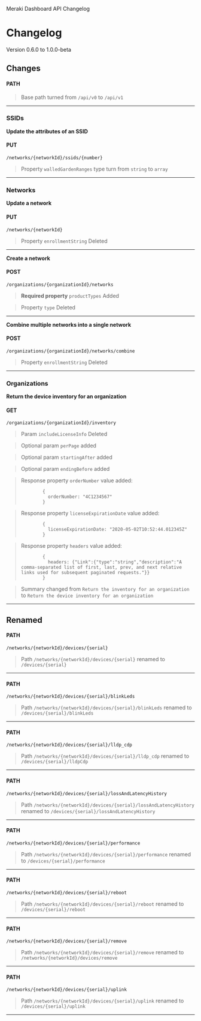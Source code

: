 Meraki Dashboard API Changelog

Changelog
=========

Version 0.6.0 to 1.0.0-beta

Changes
-------

#### PATH

> Base path turned from `/api/v0` to `/api/v1`

* * *

### SSIDs

**Update the attributes of an SSID**

#### PUT

`/networks/{networkId}/ssids/{number}`

> Property `walledGardenRanges` type turn from `string` to `array`

* * *

### Networks

**Update a network**

#### PUT

`/networks/{networkId}`

> Property `enrollmentString` Deleted

* * *

**Create a network**

#### POST

`/organizations/{organizationId}/networks`

> **Required property** `productTypes` Added

> Property `type` Deleted

* * *

**Combine multiple networks into a single network**

#### POST

`/organizations/{organizationId}/networks/combine`

> Property `enrollmentString` Deleted

* * *

### Organizations

**Return the device inventory for an organization**

#### GET

`/organizations/{organizationId}/inventory`

> Param `includeLicenseInfo` Deleted

> Optional param `perPage` added

> Optional param `startingAfter` added

> Optional param `endingBefore` added

> Response property `orderNumber` value added:
> 
>            
>             {
>               orderNumber: "4C1234567"
>             }
>     

> Response property `licenseExpirationDate` value added:
> 
>            
>             {
>               licenseExpirationDate: "2020-05-02T10:52:44.012345Z"
>             }
>     

> Response property `headers` value added:
> 
>            
>             {
>               headers: {"Link":{"type":"string","description":"A comma-separated list of first, last, prev, and next relative links used for subsequent paginated requests."}}
>             }
>     

> Summary changed from `Return the inventory for an organization` to `Return the device inventory for an organization`

* * *

Renamed
-------

#### PATH

`/networks/{networkId}/devices/{serial}`

> Path `/networks/{networkId}/devices/{serial}` renamed to `/devices/{serial}`

* * *

#### PATH

`/networks/{networkId}/devices/{serial}/blinkLeds`

> Path `/networks/{networkId}/devices/{serial}/blinkLeds` renamed to `/devices/{serial}/blinkLeds`

* * *

#### PATH

`/networks/{networkId}/devices/{serial}/lldp_cdp`

> Path `/networks/{networkId}/devices/{serial}/lldp_cdp` renamed to `/devices/{serial}/lldpCdp`

* * *

#### PATH

`/networks/{networkId}/devices/{serial}/lossAndLatencyHistory`

> Path `/networks/{networkId}/devices/{serial}/lossAndLatencyHistory` renamed to `/devices/{serial}/lossAndLatencyHistory`

* * *

#### PATH

`/networks/{networkId}/devices/{serial}/performance`

> Path `/networks/{networkId}/devices/{serial}/performance` renamed to `/devices/{serial}/performance`

* * *

#### PATH

`/networks/{networkId}/devices/{serial}/reboot`

> Path `/networks/{networkId}/devices/{serial}/reboot` renamed to `/devices/{serial}/reboot`

* * *

#### PATH

`/networks/{networkId}/devices/{serial}/remove`

> Path `/networks/{networkId}/devices/{serial}/remove` renamed to `/networks/{networkId}/devices/remove`

* * *

#### PATH

`/networks/{networkId}/devices/{serial}/uplink`

> Path `/networks/{networkId}/devices/{serial}/uplink` renamed to `/devices/{serial}/uplink`

* * *